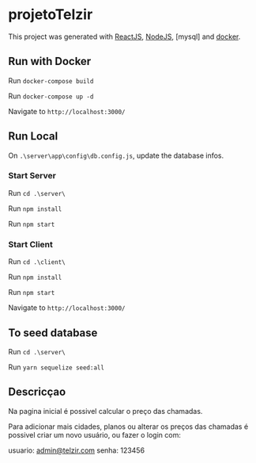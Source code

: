 # projetoTelzir

This project was generated with [ReactJS](https://pt-br.reactjs.org/), [NodeJS](https://nodejs.org/en/), [mysql] and [docker](https://www.docker.com/).

## Run with Docker

Run `docker-compose build`

Run `docker-compose up -d`

Navigate to `http://localhost:3000/`

## Run Local
On `.\server\app\config\db.config.js`, update the database infos.

### Start Server

Run `cd .\server\`

Run `npm install`

Run `npm start`

### Start Client

Run `cd .\client\`

Run `npm install`

Run `npm start`

Navigate to `http://localhost:3000/`

## To seed database 

Run `cd .\server\`

Run `yarn sequelize seed:all`


## Descricçao

Na pagina inicial é possivel calcular o preço das chamadas.

Para adicionar mais cidades, planos ou alterar os preços das chamadas é possivel criar um novo usuário, ou fazer o login com:

usuario: admin@telzir.com
senha: 123456
